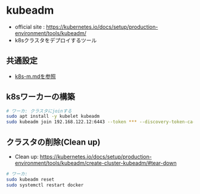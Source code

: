 # kubeadm
- official site : https://kubernetes.io/docs/setup/production-environment/tools/kubeadm/
- k8sクラスタをデプロイするツール

## 共通設定
- [k8s-m.mdを参照](./k8s-m.md#共通設定)

## k8sワーカーの構築
```sh
# ワーカ: クラスタにjoinする
sudo apt install -y kubelet kubeadm
sudo kubeadm join 192.168.122.12:6443 --token *** --discovery-token-ca-cert-hash sha256:***
```

## クラスタの削除(Clean up)
- Clean up: https://kubernetes.io/docs/setup/production-environment/tools/kubeadm/create-cluster-kubeadm/#tear-down
```sh
# ワーカ:
sudo kubeadm reset
sudo systemctl restart docker
```
